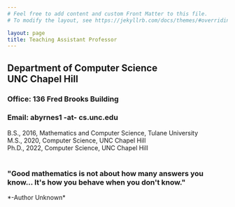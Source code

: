 ```yaml
---
# Feel free to add content and custom Front Matter to this file.
# To modify the layout, see https://jekyllrb.com/docs/themes/#overriding-theme-defaults

layout: page
title: Teaching Assistant Professor
---
```



## Department of Computer Science <br/> UNC Chapel Hill
### Office: 136 Fred Brooks Building
### Email: abyrnes1 -at- cs.unc.edu

B.S., 2016, Mathematics and Computer Science, Tulane University<br/>
M.S., 2020, Computer Science, UNC Chapel Hill   <br/> 
Ph.D., 2022, Computer Science, UNC Chapel Hill   <br/>  <br/> 

<h3>"Good mathematics is not about how many answers you know… It's how you behave when you don't know."</h3>
*-Author Unknown*

